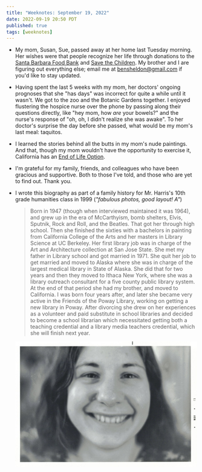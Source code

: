 ```yaml
---
title: "Weeknotes: September 19, 2022"
date: 2022-09-19 20:50 PDT
published: true
tags: [weeknotes]
---
```


- My mom, Susan, Sue, passed away at her home last Tuesday morning. Her wishes were that people recognize her life through donations to the [Santa Barbara Food Bank](https://donate.foodbanksbc.org/) and [Save the Children](https://support.savethechildren.org/). My brother and I are figuring out everything else; email me at bensheldon@gmail.com if you'd like to stay updated.
- Having spent the last 5 weeks with my mom, her doctors' ongoing prognoses that she "has days" was incorrect for quite a while until it wasn't. We got to the zoo and the Botanic Gardens together. I enjoyed flustering the hospice nurse over the phone by passing along their questions directly, like "hey mom, how _are_ your bowels?" and the nurse's response of "oh, oh, I didn't realize she was awake". To her doctor's surprise the day before she passed, what would be my mom's last meal: taquitos.
- I learned the stories behind all the butts in my mom's nude paintings. And that, though my mom wouldn't have the opportunity to exercise it, California has an [End of Life Option](cdph.ca.gov/Programs/CHSI/Pages/End-of-Life-Option-Act-.aspx).
- I'm grateful for my family, friends, and colleagues who have been gracious and supportive. Both to those I've told, and those who are yet to find out. Thank you.
- I wrote this biography as part of a family history for Mr. Harris's 10th grade humanities class in 1999 (_"fabulous photos, good layout! A"_)

    > Born in 1947 (though when interviewed maintained it was 1964), and grew up in the era of McCarthyism, bomb shelters, Elvis, Sputnik, Rock and Roll, and the Beatles. That got her through high school. Then she finished the sixties with a bachelors in painting from California College of the Arts and her masters in Library Science at UC Berkeley. Her first library job was in charge of the Art and Architecture collection at San Jose State. She met my father in Library school and got married in 1971. She quit her job to get married and moved to Alaska where she was in charge of the largest medical library in State of Alaska. She did that for two years and then they moved to Ithaca New York, where she was a library outreach consultant for a five county public library system. At the end of that period she had my brother, and moved to California. I was born four years after, and later she became very active in the Friends of the Poway Library, working on getting a new library in Poway. After divorcing she drew on her experiences as a volunteer and paid substitute in school libraries and decided to become a school librarian which necessitated getting both a teaching credential and a library media teachers credential, which she will finish next year.

    ![Sue](/uploads/2022-09/sue.jpg)
